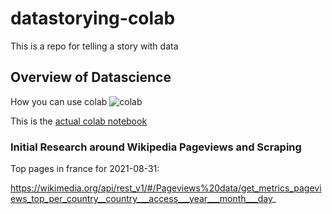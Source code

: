 # datastorying-colab
This is a repo for telling a story with data

## Overview of Datascience

How you can use colab
![colab](https://user-images.githubusercontent.com/58792/132075761-4b6d2682-00f2-4622-a926-6b098403ac0b.png)

This is the [actual colab notebook](https://github.com/noahgift/datastorying-colab/blob/main/data_storytelling.ipynb)

### Initial Research around Wikipedia Pageviews and Scraping


Top pages in france for 2021-08-31:

https://wikimedia.org/api/rest_v1/#/Pageviews%20data/get_metrics_pageviews_top_per_country__country___access___year___month___day_




